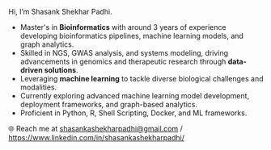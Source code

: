 Hi, I’m Shasank Shekhar Padhi.
- Master's in **Bioinformatics** with around 3 years of experience developing bioinformatics pipelines, machine learning models, and graph analytics.
- Skilled in NGS, GWAS analysis, and systems modeling, driving advancements in genomics and therapeutic research through **data-driven solutions**.
- Leveraging **machine learning** to tackle diverse biological challenges and modalities.
- Currently exploring advanced machine learning model development, deployment frameworks, and graph-based analytics.
- Proficient in Python, R, Shell Scripting, Docker, and ML frameworks.

🌐 Reach me at shasankashekharpadhi@gmail.com / https://www.linkedin.com/in/shasankashekharpadhi/

<!---
SHASANKsp/SHASANKsp is a ✨ special ✨ repository because its `README.md` (this file) appears on your GitHub profile.
You can click the Preview link to take a look at your changes.
--->
